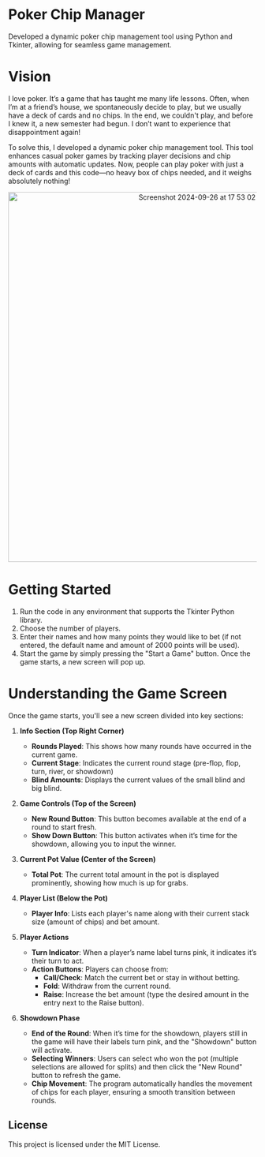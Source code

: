 # Poker Chip Manager
Developed a dynamic poker chip management tool using Python and Tkinter, allowing for seamless game management.

# Vision
I love poker. It’s a game that has taught me many life lessons. Often, when I’m at a friend’s house, we spontaneously decide to play, but we usually have a deck of cards and no chips. In the end, we couldn't play, and before I knew it, a new semester had begun. I don’t want to experience that disappointment again! 

To solve this, I developed a dynamic poker chip management tool. This tool enhances casual poker games by tracking player decisions and chip amounts with automatic updates. Now, people can play poker with just a deck of cards and this code—no heavy box of chips needed, and it weighs absolutely nothing!

<p align="center">
<img width="750" alt="Screenshot 2024-09-26 at 17 53 02" src="https://github.com/user-attachments/assets/a522282e-4251-4ba1-8f84-3c413bdd6917">
</p>

# Getting Started
1. Run the code in any environment that supports the Tkinter Python library.
2. Choose the number of players.
3. Enter their names and how many points they would like to bet (if not entered, the default name and amount of 2000 points will be used).
4. Start the game by simply pressing the "Start a Game" button. Once the game starts, a new screen will pop up.

# Understanding the Game Screen

Once the game starts, you'll see a new screen divided into key sections:

1. **Info Section (Top Right Corner)**
   - **Rounds Played**: This shows how many rounds have occurred in the current game.
   - **Current Stage**: Indicates the current round stage (pre-flop, flop, turn, river, or showdown)
   - **Blind Amounts**: Displays the current values of the small blind and big blind.

2. **Game Controls (Top of the Screen)**
   - **New Round Button**: This button becomes available at the end of a round to start fresh.
   - **Show Down Button**: This button activates when it’s time for the showdown, allowing you to input the winner.

3. **Current Pot Value (Center of the Screen)**
   - **Total Pot**: The current total amount in the pot is displayed prominently, showing how much is up for grabs.

4. **Player List (Below the Pot)**
   - **Player Info**: Lists each player's name along with their current stack size (amount of chips) and bet amount.

5. **Player Actions**
   - **Turn Indicator**: When a player’s name label turns pink, it indicates it’s their turn to act.
   - **Action Buttons**: Players can choose from:
     - **Call/Check**: Match the current bet or stay in without betting.
     - **Fold**: Withdraw from the current round.
     - **Raise**: Increase the bet amount (type the desired amount in the entry next to the Raise button).

6. **Showdown Phase**
   - **End of the Round**: When it’s time for the showdown, players still in the game will have their labels turn pink, and the "Showdown" button will activate.
   - **Selecting Winners**: Users can select who won the pot (multiple selections are allowed for splits) and then click the "New Round" button to refresh the game.
   - **Chip Movement**: The program automatically handles the movement of chips for each player, ensuring a smooth transition between rounds.
  
## License  
This project is licensed under the MIT License.
